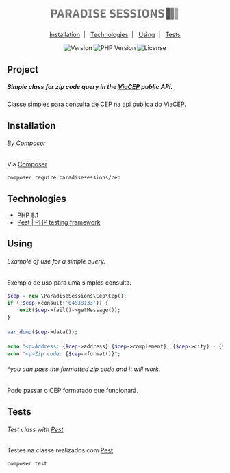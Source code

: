 <h1 align="center">
    <img alt="Paradise Sessions" title="Paradise Sessions" src=".github/logo.png" width="300" />
</h1>

<p align="center">
    <a href="#installation">Installation</a>&nbsp;&nbsp;|&nbsp;&nbsp;
    <a href="#technologies">Technologies</a>&nbsp;&nbsp;|&nbsp;&nbsp;
    <a href="#using">Using</a>&nbsp;&nbsp;|&nbsp;&nbsp;
    <a href="#tests">Tests</a>
</p>

<p align="center">
   <img src="https://img.shields.io/badge/php-%5E8.1-green?style=for-the-badge" alt="Version" />
   <img src="https://img.shields.io/badge/version-1.0-red?style=for-the-badge" alt="PHP Version" />
   <img src="https://img.shields.io/badge/license-MIT-blue?style=for-the-badge" alt="License" />
</p>

## Project

##### Simple class for zip code query in the [ViaCEP](https://viacep.com.br/) public API.

Classe simples para consulta de CEP na api publica do [ViaCEP](https://viacep.com.br/).

## Installation

###### By [Composer](https://getcomposer.org/)

Via [Composer](https://getcomposer.org/)

```shell
composer require paradisesessions/cep
```

## Technologies

-   [PHP 8.1](https://www.php.net/downloads.php#v8.1.18)
-   [Pest | PHP testing framework](https://pestphp.com/)

## Using

###### Example of use for a simple query.

Exemplo de uso para uma simples consulta.

```php
$cep = new \ParadiseSessions\Cep\Cep();
if (!$cep->consult('04538133')) {
    exit($cep->fail()->getMessage());
}

var_dump($cep->data());

echo "<p>Address: {$cep->address} {$cep->complement}, {$cep->city} - {$cep->state}</p>";
echo "<p>Zip code: {$cep->format()}";
```

###### \*you can pass the formatted zip code and it will work.

Pode passar o CEP formatado que funcionará.

## Tests

###### Test class with [Pest](https://pestphp.com/).

Testes na classe realizados com [Pest](https://pestphp.com/).

```shell
composer test
```
